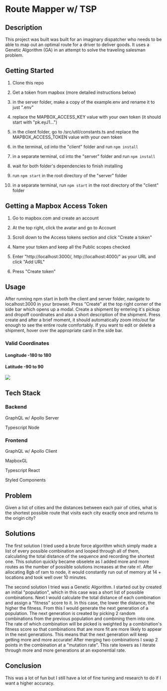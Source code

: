 # Route Mapper w/ TSP

## Description

This project was built was built for an imaginary dispatcher who needs to be able to map out an optimal route for a driver to deliver goods. It uses a Genetic Algorithm (GA) in an attempt to solve the traveling salesman problem.

## Getting Started

1. Clone this repo

2. Get a token from mapbox (more detailed instructions below)

3. in the server folder, make a copy of the example.env and rename it to just ".env"

4. replace the MAPBOX_ACCESS_KEY value with your own token (it should start with "pk.eyJ1...")

5. in the client folder, go to /src/util/constants.ts and replace the MAPBOX_ACCESS_TOKEN value with your own token

2. in the terminal, cd into the "client" folder and run ```npm install```

3. in a separate terminal, cd into the "server" folder and run ```npm install```

4. wait for both folder's dependencies to finish installing

5. run ```npm start``` in the root directory of the "server" folder

6. in a separate terminal, run ```npm start``` in the root directory of the "client" folder

## Getting a Mapbox Access Token

1. Go to mapbox.com and create an account

2. At the top right, click the avatar and go to Account

3. Scroll down to the Access tokens section and click "Create a token"

4. Name your token and keep all the Public scopes checked

5. Enter "http://localhost:3000/, http://localhost:4000/" as your URL and click "Add URL"

6. Press "Create token"

## Usage

After running npm start in both the client and server folder, navigate to localhost:3000 in your browser. Press "Create" at the top right corner of the side bar which opens up a modal. Create a shipment by entering it's pickup and dropoff coordinates and also a short description of the shipment. Press create and after a brief moment, it should automatically zoom into/out far enough to see the entire route comfortably. If you want to edit or delete a shipment, hover over the appropriate card in the side bar. 

### Valid Coordinates

#### Longitude -180 to 180
#### Latitude -90 to 90

![](https://github.com/jeffreycao1998/route-mapper/blob/master/documents/create-shipment.gif?raw=true)

## Tech Stack

### Backend

GraphQL w/ Apollo Server

Typescript Node

### Frontend

GraphQL w/ Apollo Client

MapboxGL

Typescript React

Styled Components

## Problem

Given a list of cities and the distances between each pair of cities, what is the shortest possible route that visits each city exactly once and returns to the origin city?

## Solutions

The first solution I tried used a brute force algorithm which simply made a list of every possible combination and looped through all of them, calculating the total distance of the sequence and recording the shortest one. This solution quickly became obselete as I added more and more routes as the number of possible solutions increases at the rate n!. After allocating 8gb of ram to node, it would constantly run out of memory at 14 + locations and took well over 10 minutes.

The second solution I tried was a Genetic Algorithm. I started out by created an initial "population", which in this case was a short list of possible combinations. Next I would calculate the total distance of each combination and assign a "fitness" score to it. In this case, the lower the distance, the higher the fitness. From this I would generate the next generation of a population. The next generation is created by picking 2 random combinations from the previous population and combining them into one. The rate of which combination will be picked is weighted by a combination's fitness score so that combinations that are more fit are more likely to appear in the next generations. This means that the next generation will keep getting more and more accurate! After merging two combinations I swap 2 points in the combination at a "mutation rate". This rate lowers as I iterate through more and more generations at an exponential rate.

## Conclusion

This was a lot of fun but I still have a lot of fine tuning and research to do if I want a higher accuracy.
